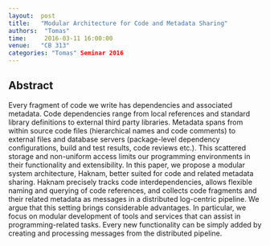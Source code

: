 ```yaml
--- 
layout:  post 
title:   "Modular Architecture for Code and Metadata Sharing"
authors:  "Tomas"
time:     2016-03-11 16:00:00
venue:   "CB 313"
categories: "Tomas" Seminar 2016
--- 
```

## Abstract

Every fragment of code we write has dependencies and associated metadata.
Code
dependencies range from local references and standard library definitions to
external third party libraries. Metadata spans from within source code files
(hierarchical names and code comments) to external files and database
servers
(package-level dependency configurations, build and test results, code
reviews
etc.). This scattered storage and non-uniform access limits our programming
environments in their functionality and extensibility. In this paper, we
propose
a modular system architecture, Haknam, better suited for code and related
metadata sharing. Haknam precisely tracks code interdependencies, allows
flexible naming and querying of code references, and collects code
fragments and
their related metadata as messages in a distributed log-centric pipeline. We
argue that this setting brings considerable advantages. In particular, we
focus
on modular development of tools and services that can assist in
programming-related tasks. Every new functionality can be simply added by
creating and processing messages from the distributed pipeline.


